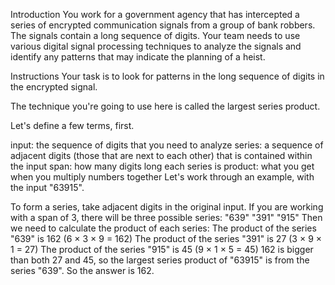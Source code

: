 Introduction
You work for a government agency that has intercepted a series of encrypted communication signals from a group of bank robbers. The signals contain a long sequence of digits. Your team needs to use various digital signal processing techniques to analyze the signals and identify any patterns that may indicate the planning of a heist.

Instructions
Your task is to look for patterns in the long sequence of digits in the encrypted signal.

The technique you're going to use here is called the largest series product.

Let's define a few terms, first.

input: the sequence of digits that you need to analyze
series: a sequence of adjacent digits (those that are next to each other) that is contained within the input
span: how many digits long each series is
product: what you get when you multiply numbers together
Let's work through an example, with the input "63915".

To form a series, take adjacent digits in the original input.
If you are working with a span of 3, there will be three possible series:
"639"
"391"
"915"
Then we need to calculate the product of each series:
The product of the series "639" is 162 (6 × 3 × 9 = 162)
The product of the series "391" is 27 (3 × 9 × 1 = 27)
The product of the series "915" is 45 (9 × 1 × 5 = 45)
162 is bigger than both 27 and 45, so the largest series product of "63915" is from the series "639". So the answer is 162.